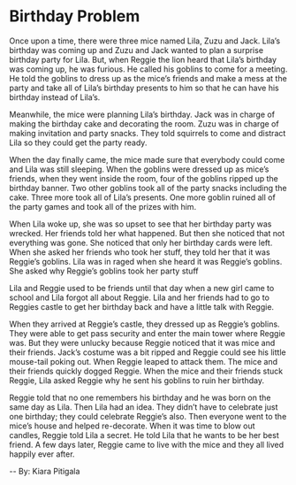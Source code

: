 # Birthday Problem

Once upon a time, there were three mice named Lila, Zuzu and Jack. Lila’s birthday was coming up and Zuzu and Jack wanted to plan a surprise birthday party for Lila. But, when Reggie the lion heard that Lila’s birthday was coming up, he was furious. He called his goblins to come for a meeting. He told the goblins to dress up as the mice’s friends and make a mess at the party and take all of Lila’s birthday presents to him so that he can have his birthday instead of Lila’s.

Meanwhile, the mice were planning Lila’s birthday. Jack was in charge of making the birthday cake and decorating the room. Zuzu was in charge of making invitation and party snacks. They told squirrels to come and distract Lila so they could get the party ready.

When the day finally came, the mice made sure that everybody could come and Lila was still sleeping. When the goblins were dressed up as mice’s friends, when they went inside the room, four of the goblins ripped up the birthday banner. Two other goblins took all of the party snacks including the cake. Three more took all of Lila’s presents. One more goblin ruined all of the party games and took all of the prizes with him.

When Lila woke up, she was so upset to see that her birthday party was wrecked. Her friends told her what happened. But then she noticed that not everything was gone. She noticed that only her birthday cards were left. When she asked her friends who took her stuff, they told her that it was Reggie’s goblins. Lila was in raged when she heard it was Reggie’s goblins. She asked why Reggie’s goblins took her party stuff

Lila and Reggie used to be friends until that day when a new girl came to school and Lila forgot all about Reggie. Lila and her friends had to go to Reggies castle to get her birthday back and have a little talk with Reggie.

When they arrived at Reggie’s castle, they dressed up as Reggie’s goblins. They were able to get pass security and enter the main tower where Reggie was. But they were unlucky because Reggie noticed that it was mice and their friends. Jack’s costume was a bit ripped and Reggie could see his little mouse-tail poking out. When Reggie leaped to attack them. The mice and their friends quickly dogged Reggie. When the mice and their friends stuck Reggie, Lila asked Reggie why he sent his goblins to ruin her birthday.

Reggie told that no one remembers his birthday and he was born on the same day as Lila. Then Lila had an idea. They didn’t have to celebrate just one birthday; they could celebrate Reggie’s also. Then everyone went to the mice’s house and helped re-decorate. When it was time to blow out candles, Reggie told Lila a secret. He told Lila that he wants to be her best friend. A few days later, Reggie came to live with the mice and they all lived happily ever after.

-- By: Kiara Pitigala
